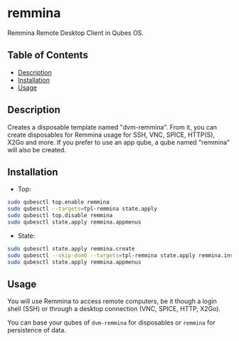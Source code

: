 # remmina

Remmina Remote Desktop Client in Qubes OS.

## Table of Contents

* [Description](#description)
* [Installation](#installation)
* [Usage](#usage)

## Description

Creates a disposable template named "dvm-remmina". From it, you can create
disposables for Remmina usage for SSH, VNC, SPICE, HTTP(S), X2Go and more. If
you prefer to use an app qube, a qube named "remmina" will also be created.

## Installation

- Top:
```sh
sudo qubesctl top.enable remmina
sudo qubesctl --targets=tpl-remmina state.apply
sudo qubesctl top.disable remmina
sudo qubesctl state.apply remmina.appmenus
```

- State:
<!-- pkg:begin:post-install -->
```sh
sudo qubesctl state.apply remmina.create
sudo qubesctl --skip-dom0 --targets=tpl-remmina state.apply remmina.install
sudo qubesctl state.apply remmina.appmenus
```
<!-- pkg:end:post-install -->

## Usage

You will use Remmina to access remote computers, be it though a login shell
(SSH) or through a desktop connection (VNC, SPICE, HTTP, X2Go).

You can base your qubes of `dvm-remmina` for disposables or `remmina` for
persistence of data.
